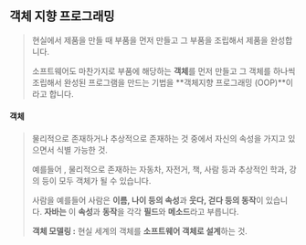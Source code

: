 ## 객체 지향 프로그래밍

> 현실에서 제품을 만들 때 부품을 먼저 만들고 그 부품을 조립해서 제품을 완성합니다.
>
> 소프트웨어도 마찬가지로 부품에 해당하는 **객체**를 먼저 만들고 그 객체를 하나씩 조립해서 완성된 프로그램을 만드는 기법을 **객체지향 프로그래밍 (OOP)**이라고 합니다.

#### 객체

> 물리적으로 존재하거나 추상적으로 존재하는 것 중에서 자신의 속성을 가지고 있으면서 식별 가능한 것.
>
> 예를들어 , 물리적으로 존재하는 자동차, 자전거, 책, 사람 등과 추상적인 학과, 강의 등이 모두 객체가 될 수 있습니다.
>
> 사람을 예를들어 사람은 **이름, 나이 등의 속성**과 **웃다, 걷다 등의 동작**이 있습니다. **자바는** 이 **속성**과 **동작**을 각각 **필드**와 **메소드**라고 부릅니다.
>
> **객체 모델링 :** 현실 세계의 객체를 **소프트웨어 객체로 설계**하는 것.


